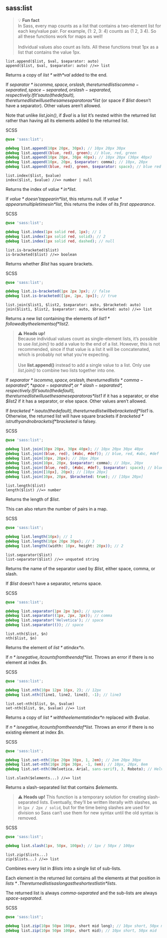 ## sass:list

> 💡 **Fun fact**<br>
> In Sass, every map counts as a list that contains a two-element list for each key/value pair. For example, (1: 2, 3: 4) counts as (1 2, 3 4). So all these functions work for maps as well!<br><br> Individual values also count as lists. All these functions treat 1px as a list that contains the value 1px.

```
list.append($list, $val, $separator: auto)
append($list, $val, $separator: auto) //=> list
```

Returns a copy of *$list* with *$val* added to the end.

If *$separator* is comma, space, or slash, the returned list is comma-separated, space-separated, or slash-separated, respectively. If it’s auto (the default), the returned list will use the same separator as *$list* (or space if *$list* doesn’t have a separator). Other values aren’t allowed.

Note that unlike *list.join()*, if *$val* is a list it’s nested within the returned list rather than having all its elements added to the returned list.


SCSS

```scss
@use 'sass:list';

@debug list.append(10px 20px, 30px); // 10px 20px 30px
@debug list.append((blue, red), green); // blue, red, green
@debug list.append(10px 20px, 30px 40px); // 10px 20px (30px 40px)
@debug list.append(10px, 20px, $separator: comma); // 10px, 20px
@debug list.append((blue, red), green, $separator: space); // blue red green
```

```
list.index($list, $value)
index($list, $value) //=> number | null
```

Returns the index of *$value* in *$list*.

If *$value* doesn’t appear in *$list*, this returns *null*. If *$value* appears multiple times in *$list*, this returns the index of its *first appearance*.


SCSS
```scss
@use 'sass:list';

@debug list.index(1px solid red, 1px); // 1
@debug list.index(1px solid red, solid); // 2
@debug list.index(1px solid red, dashed); // null
```

```
list.is-bracketed($list)
is-bracketed($list) //=> boolean
```

Returns whether *$list* has square brackets.

SCSS
```scss
@use 'sass:list';

@debug list.is-bracketed(1px 2px 3px); // false
@debug list.is-bracketed([1px, 2px, 3px]); // true
```

```
list.join($list1, $list2, $separator: auto, $bracketed: auto)
join($list1, $list2, $separator: auto, $bracketed: auto) //=> list
```

Returns a new list containing the elements of *$list1* followed by the elements of *$list2*.

> ⚠️ **Heads up!**<br>
> Because individual values count as single-element lists, it’s possible to use *list.join()* to add a value to the end of a list. However, this is not recommended, since if that value is a list it will be concatenated, which is probably not what you’re expecting.<br><br> Use **list.append()** instead to add a single value to a list. Only use *list.join()* to combine two lists together into one.

If *$separator* is comma, space, or slash, the returned list is *comma-separated*, *space-separated*, or *slash-separated*, respectively. If it’s auto (the default), the returned list will use the same separator as *$list1* if it has a separator, or else *$list2* if it has a separator, or else space. Other values aren’t allowed.

If *$bracketed* is auto (the default), the returned list will be bracketed if *$list1* is. Otherwise, the returned list will have square brackets if *$bracketed* is truthy and no brackets if *$bracketed* is falsey.


SCSS
```scss
@use 'sass:list';

@debug list.join(10px 20px, 30px 40px); // 10px 20px 30px 40px
@debug list.join((blue, red), (#abc, #def)); // blue, red, #abc, #def
@debug list.join(10px, 20px); // 10px 20px
@debug list.join(10px, 20px, $separator: comma); // 10px, 20px
@debug list.join((blue, red), (#abc, #def), $separator: space); // blue red #abc #def
@debug list.join([10px], 20px); // [10px 20px]
@debug list.join(10px, 20px, $bracketed: true); // [10px 20px]
```

```
list.length($list)
length($list) //=> number
```

Returns the length of *$list*.

This can also return the number of pairs in a map.


SCSS
```scss
@use 'sass:list';

@debug list.length(10px); // 1
@debug list.length(10px 20px 30px); // 3
@debug list.length((width: 10px, height: 20px)); // 2
```

```
list.separator($list)
list-separator($list) //=> unquoted string
```

Returns the name of the separator used by *$list*, either space, comma, or slash.

If *$list* doesn’t have a separator, returns space.


SCSS
```scss
@use 'sass:list';

@debug list.separator(1px 2px 3px); // space
@debug list.separator((1px, 2px, 3px)); // comma
@debug list.separator('Helvetica'); // space
@debug list.separator(()); // space
```

```
list.nth($list, $n)
nth($list, $n)
```

Returns the element of *$list* at index *$n*.

If *$n* is negative, it counts from the end of *$list*. Throws an error if there is no element at index *$n*.


SCSS
```scss
@use 'sass:list';

@debug list.nth(10px 12px 16px, 2); // 12px
@debug list.nth([line1, line2, line3], -1); // line3
```

```
list.set-nth($list, $n, $value)
set-nth($list, $n, $value) //=> list
```

Returns a copy of *$list* with the element at index *$n* replaced with *$value*.

If *$n* is negative, it counts from the end of *$list*. Throws an error if there is no existing element at index *$n*.


SCSS
```scss
@use 'sass:list';

@debug list.set-nth(10px 20px 30px, 1, 2em); // 2em 20px 30px
@debug list.set-nth(10px 20px 30px, -1, 8em); // 10px, 20px, 8em
@debug list.set-nth((Helvetica, Arial, sans-serif), 3, Roboto); // Helvetica, Arial, Roboto
```

```
list.slash($elements...) //=> list
```

Returns a slash-separated list that contains *$elements*.


> ⚠️ **Heads up!**
This function is a temporary solution for creating slash-separated lists. Eventually, they’ll be written literally with slashes, as in `1px / 2px / solid`, but for the time being slashes are used for division so Sass can’t use them for new syntax until the old syntax is removed.


SCSS
```scss
@use 'sass:list';

@debug list.slash(1px, 50px, 100px); // 1px / 50px / 100px
```

```
list.zip($lists...)
zip($lists...) //=> list
```

Combines every list in *$lists* into a single list of sub-lists.

Each element in the returned list contains all the elements at that position in *$lists*. The returned list is as long as the shortest list in *$lists*.

The returned list is always *comma-separated* and the sub-lists are always *space-separated*.


SCSS
```scss
@use 'sass:list';

@debug list.zip(10px 50px 100px, short mid long); // 10px short, 50px mid, 100px long
@debug list.zip(10px 50px 100px, short mid); // 10px short, 50px mid
```